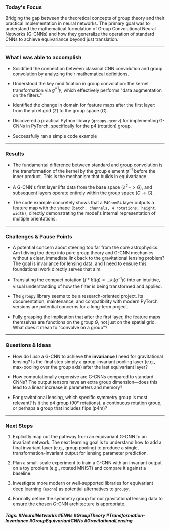 ### Today's Focus

Bridging the gap between the theoretical concepts of group theory and their practical implementation in neural networks. The primary goal was to understand the mathematical formulation of Group Convolutional Neural Networks (G-CNNs) and how they generalize the operation of standard CNNs to achieve equivariance beyond just translation.
***
### What I was able to accomplish

- Solidified the connection between classical CNN convolution and group convolution by analyzing their mathematical definitions.
    
- Understood the key modification in group convolution: the kernel transformation via $g^{-1}y$, which effectively performs "data augmentation on the filters."
    
- Identified the change in domain for feature maps after the first layer: from the pixel grid ($\mathbb{Z}$) to the group space ($G$).
    
- Discovered a practical Python library (`groupy.gconv`) for implementing G-CNNs in PyTorch, specifically for the p4 (rotation) group.
    
- Successfully ran a simple code example
***
### Results

- The fundamental difference between standard and group convolution is the transformation of the kernel by the group element $g^{-1}$ before the inner product. This is the mechanism that builds in equivariance.

- A G-CNN's first layer lifts data from the base space ($\mathbb{Z}^{2} -> G$), and subsequent layers operate entirely within the group space ($G \rightarrow G$).

- The code example concretely shows that a `P4ConvP4` layer outputs a feature map with the shape `(batch, channels, 4 rotations, height, width)`, directly demonstrating the model's internal representation of multiple orientations.
***
### Challenges & Pause Points

- A potential concern about steering too far from the core astrophysics. Am I diving too deep into pure group theory and G-CNN mechanics without a clear, immediate link back to the gravitational lensing problem? The goal is invariance for lensing data, and I need to ensure this foundational work directly serves that aim.

- Translating the compact notation $[f * k](g) = ... k_i(g^{-1}y)$ into an intuitive, visual understanding of how the filter is being transformed and applied.

- The `groupy` library seems to be a research-oriented project. Its documentation, maintenance, and compatibility with modern PyTorch versions are potential concerns for a long-term project.

- Fully grasping the implication that after the first layer, the feature maps themselves are functions on the group $G$, not just on the spatial grid. What does it mean to "convolve on a group"? 
***
### Questions & Ideas

- How do I _use_ a G-CNN to achieve the **invariance** I need for gravitational lensing? Is the final step simply a group-invariant pooling layer (e.g., max-pooling over the group axis) after the last equivariant layer?

- How computationally expensive are G-CNNs compared to standard CNNs? The output tensors have an extra group dimension—does this lead to a linear increase in parameters and memory?

- For gravitational lensing, which specific symmetry group is most relevant? Is it the p4 group (90° rotations), a continuous rotation group, or perhaps a group that includes flips (p4m)? 
***
### Next Steps

1. Explicitly map out the pathway from an equivariant G-CNN to an invariant network. The next learning goal is to understand how to add a final invariant layer (e.g., group pooling) to produce a single, transformation-invariant output for lensing parameter prediction.

2. Plan a small-scale experiment to train a G-CNN with an invariant output on a toy problem (e.g., rotated MNIST) and compare it against a baseline.

3. Investigate more modern or well-supported libraries for equivariant deep learning (`escnn`) as potential alternatives to `groupy`. 

4. Formally define the symmetry group for our gravitational lensing data to ensure the chosen G-CNN architecture is appropriate. 

##### Tags: #NeuralNetworks #ENNs #GroupTheory #Transformation-Invariance #GroupEquivariantCNNs #GravitationalLensing 




